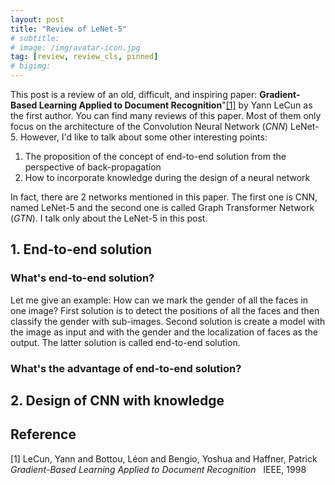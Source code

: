 ```yaml
---
layout: post
title: "Review of LeNet-5"
# subtitle: 
# image: /img/avatar-icon.jpg
tag: [review, review_cls, pinned]
# bigimg:
---
```


This post is a review of an old, difficult, and inspiring paper: **Gradient-Based Learning Applied to Document Recognition**"[[1]](#1) by Yann LeCun as the first author. You can find many reviews of this paper. Most of them only focus on the architecture of the Convolution Neural Network (*CNN*) LeNet-5. However, I'd like to talk about some other interesting points:
1. The proposition of the concept of end-to-end solution from the perspective of back-propagation
2. How to incorporate knowledge during the design of a neural network

In fact, there are 2 networks mentioned in this paper. The first one is CNN, named LeNet-5 and the second one is called Graph Transformer Network (*GTN*). I talk only about the LeNet-5 in this post.

## 1. End-to-end solution
### What's end-to-end solution? 
Let me give an example: How can we mark the gender of all the faces in one image? First solution is to detect the positions of all the faces and then classify the gender with sub-images. Second solution is create a model with the image as input and with the gender and the localization of faces as the output. The latter solution is called end-to-end solution.
### What's the advantage of end-to-end solution? 


## 2. Design of CNN with knowledge






## Reference
<a id="1">[1]</a> 
LeCun, Yann and Bottou, Léon and Bengio, Yoshua and Haffner, Patrick &nbsp;
*Gradient-Based Learning Applied to Document Recognition* &nbsp;
IEEE, 1998

